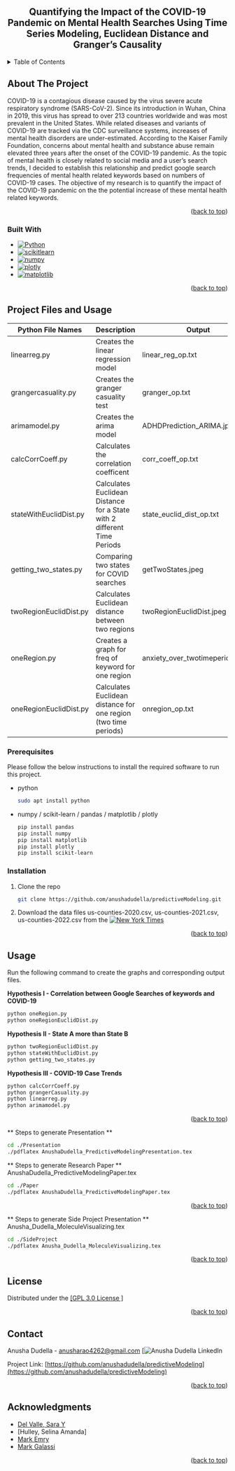 <br />
<a name="readme-top"></a>
<div align="center">

<h2 align="center">Quantifying the Impact of the COVID-19 Pandemic on Mental Health
Searches Using Time Series Modeling, Euclidean Distance and
Granger’s Causality</h2>
</div>



<!-- TABLE OF CONTENTS -->
<details>
  <summary>Table of Contents</summary>
  <ol>
    <li>
      <a href="#about-the-project">About The Project</a>
      <ul>
        <li><a href="#built-with">Built With</a></li>
      </ul>
    </li>
    <li>
      <a href="#getting-started">Getting Started</a>
      <ul>
        <li><a href="#prerequisites">Prerequisites</a></li>
        <li><a href="#installation">Installation</a></li>
      </ul>
    </li>
    <li><a href="#usage">Usage</a></li>
    <li><a href="#contributing">Contributing</a></li>
    <li><a href="#contact">Contact</a></li>
    <li><a href="#acknowledgments">Acknowledgments</a></li>
  </ol>
</details>



<!-- ABOUT THE PROJECT -->
## About The Project

COVID-19 is a contagious disease caused by the virus severe acute respiratory syndrome (SARS-CoV-2). Since its
introduction in Wuhan, China in 2019, this virus has spread to over 213 countries worldwide and was most
prevalent in the United States. While related diseases and variants of COVID-19 are tracked via the CDC
surveillance systems, increases of mental health disorders are under-estimated. According to the Kaiser Family
Foundation, concerns about mental health and substance abuse remain elevated three years after the onset of the
COVID-19 pandemic. As the topic of mental health is closely related to social media and a user’s search trends, I
decided to establish this relationship and predict google search frequencies of mental health related keywords based
on numbers of COVID-19 cases. The objective of my research is to quantify the impact of the COVID-19 pandemic
on the the potential increase of these mental health related keywords.
<p align="right">(<a href="#readme-top">back to top</a>)</p>



### Built With

* [![Python][python.com]][python-url]
* [![scikitlearn][scikitlearn.com]][scikitlearn-url]
* [![numpy][numpy.com]][numpy-url]
* [![plotly][plotly.com]][plotly-url]
* [![matplotlib][matplotlib.com]][matplotlib-url]




<p align="right">(<a href="#readme-top">back to top</a>)</p>



<!-- GETTING STARTED -->
## Project Files and Usage

| **Python File Names**  | **Description**                                                         | **Output**                       | **Input**           | Hypothesis | **** |
|------------------------|-------------------------------------------------------------------------|----------------------------------|----------------------|------------|------|
| linearreg.py           | Creates the linear regression model                                     | linear_reg_op.txt                | us_counties_2020.csv, us_counties_2021.csv, us_counties_2022.csv | III        |      |    
| grangercasuality.py    | Creates the granger casuality test                                      | granger_op.txt                   | us_counties_2020.csv, us_counties_2021.csv, us_counties_2022.csv | III        |      |  
| arimamodel.py          | Creates the arima model                                                 | ADHDPrediction_ARIMA.jpeg        | us_counties_2020.csv, us_counties_2021.csv, us_counties_2022.csv | III        |      |  
| calcCorrCoeff.py       | Calculates the correlation coefficent                                   | corr_coeff_op.txt                | us_counties_2020.csv, us_counties_2021.csv, us_counties_2022.csv | III        |      |
| stateWithEuclidDist.py | Calculates Euclidean Distance for a State with 2 different Time Periods | state_euclid_dist_op.txt         | us_counties_2020.csv, us_counties_2021.csv, us_counties_2022.csv | II         |      |   
| getting_two_states.py  | Comparing two states for COVID searches                                 | getTwoStates.jpeg                | us_counties_2020.csv, us_counties_2021.csv, us_counties_2022.csv | II         |      |   
| twoRegionEuclidDist.py | Calculates Euclidean distance between two regions                       | twoRegionEuclidDist.jpeg         | us_counties_2020.csv, us_counties_2021.csv, us_counties_2022.csv | II         |      |      
| oneRegion.py           | Creates a graph for freq of keyword for one region                      | anxiety_over_twotimeperiods.jpeg | us_counties_2020.csv, us_counties_2021.csv, us_counties_2022.csv | I          |      |      
| oneRegionEuclidDist.py | Calculates Euclidean distance for one region (two time periods)         | onregion_op.txt                  | us_counties_2020.csv, us_counties_2021.csv, us_counties_2022.csv | I          |      |      

                   

### Prerequisites

Please follow the below instructions to install the required software to run this project.

* python
  ```sh
  sudo apt install python
  ```
* numpy / scikit-learn / pandas / matplotlib / plotly 
  ```sh
  pip install pandas
  pip install numpy
  pip install matplotlib
  pip install plotly
  pip install scikit-learn
  ```

### Installation

1. Clone the repo
   ```sh
   git clone https://github.com/anushadudella/predictiveModeling.git
   ```
2. Download the data files us-counties-2020.csv, us-counties-2021.csv, us-counties-2022.csv from the [![New York Times][newyorktimes.com]][newyorktimes-url]


<p align="right">(<a href="#readme-top">back to top</a>)</p>



<!-- USAGE EXAMPLES -->
## Usage

Run the following command to create the graphs and corresponding output files.

**Hypothesis I - Correlation between Google Searches of keywords and COVID-19**
   ```sh
   python oneRegion.py
   python oneRegionEuclidDist.py
   ```

**Hypothesis II - State A more than State B**
   ```sh
   python twoRegionEuclidDist.py
   python stateWithEuclidDist.py
   python getting_two_states.py
   ```

**Hypothesis III - COVID-19 Case Trends**
   ```sh
   python calcCorrCoeff.py
   python grangerCasuality.py
   python linearreg.py
   python arimamodel.py
 
   ```
<p align="right">(<a href="#readme-top">back to top</a>)</p>

** Steps to generate Presentation **

   ```sh
   cd ./Presentation
   ./pdflatex AnushaDudella_PredictiveModelingPresentation.tex  
 
   ```

** Steps to generate Research Paper **
AnushaDudella_PredictiveModelingPaper.tex
   ```sh
   cd ./Paper
   ./pdflatex AnushaDudella_PredictiveModelingPaper.tex  
 
   ```
<p align="right">(<a href="#readme-top">back to top</a>)</p>

** Steps to generate Side Project Presentation **
Anusha_Dudella_MoleculeVisualizing.tex
   ```sh
   cd ./SideProject
   ./pdflatex Anusha_Dudella_MoleculeVisualizing.tex 
 
   ```
<p align="right">(<a href="#readme-top">back to top</a>)</p>

<!-- LICENSE -->
## License

Distributed under the [[GPL 3.0 License ]](https://www.gnu.org/licenses/gpl-3.0.en.html)

<p align="right">(<a href="#readme-top">back to top</a>)</p>

<!-- CONTACT -->
## Contact

Anusha Dudella  - anusharao4262@gmail.com
[![Anusha Dudella LinkedIn][linkedin-url]


Project Link: [https://github.com/anushadudella/predictiveModeling](https://github.com/anushadudella/predictiveModeling)

<p align="right">(<a href="#readme-top">back to top</a>)</p>



<!-- ACKNOWLEDGMENTS -->
## Acknowledgments

* [Del Valle, Sara Y][sarah-url]
* [Hulley, Selina Amanda]
* [Mark Emry][emry-url]
* [Mark Galassi][galassi-url]

<p align="right">(<a href="#readme-top">back to top</a>)</p>



<!-- MARKDOWN LINKS & IMAGES -->
<!-- https://www.markdownguide.org/basic-syntax/#reference-style-links -->
[plotly.com]: https://img.shields.io/badge/plotly-563D7C?style=for-the-badge&logo=plotly&logoColor=white
[plotly-url]: https://plotly.com
[contributors-shield]: https://img.shields.io/github/contributors/github_username/repo_name.svg?style=for-the-badge
[contributors-url]: https://github.com/github_username/repo_name/graphs/contributors
[forks-shield]: https://img.shields.io/github/forks/github_username/repo_name.svg?style=for-the-badge
[forks-url]: https://github.com/github_username/repo_name/network/members
[stars-shield]: https://img.shields.io/github/stars/github_username/repo_name.svg?style=for-the-badge
[stars-url]: https://github.com/github_username/repo_name/stargazers
[issues-shield]: https://img.shields.io/github/issues/github_username/repo_name.svg?style=for-the-badge
[issues-url]: https://github.com/github_username/repo_name/issues
[license-shield]: https://img.shields.io/github/license/github_username/repo_name.svg?style=for-the-badge
[license-url]: https://github.com/github_username/repo_name/blob/master/LICENSE.txt
[linkedin-shield]: https://img.shields.io/badge/-LinkedIn-black.svg?style=for-the-badge&logo=linkedin&colorB=555
[linkedin-url]: https://linkedin.com/in/AnushaDudella
[numpy.com]: https://img.shields.io/badge/numpy-0769AD?style=for-the-badge&logo=numpy&logoColor=white
[numpy-url]: https://numpy.org
[python.com]: https://img.shields.io/badge/python-0769AD?style=for-the-badge&logo=python&logoColor=white
[python-url]: https://python.org
[scikitlearn.com]: https://img.shields.io/badge/scikitlearn-0769AD?style=for-the-badge&logo=scikitlearn&logoColor=white
[scikitlearn-url]: https://scikitlearn.org
[matplotlib.com]: https://img.shields.io/badge/matplotlib-0769AD?style=for-the-badge&logo=matplotlib&logoColor=white
[matplotlib-url]: https://matplotlib.org
[newyorktimes.com]: https://img.shields.io/badge/newyorktimes-0769AD?style=for-the-badge&logo=newyorktimes&logoColor=white
[newyorktimes-url]: https://newyorktimes.com
[galassi-url]: https://galassi.org
[sarah-url]: https://public.lanl.gov/sdelvall/
[emry-url]: https://mcneil.roundrockisd.org/team/mark-emry/


